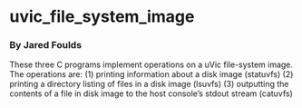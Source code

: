 # uvic_file_system_image

### By Jared Foulds

These three C programs implement operations on a uVic file-system image. 
The operations are: 
(1) printing information about a disk image (statuvfs)
(2) printing a directory listing of files in a disk image (lsuvfs)
(3) outputting the contents of a file in disk image to the host console’s stdout stream (catuvfs)
